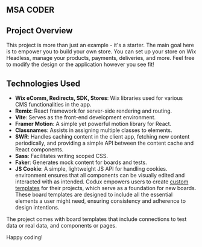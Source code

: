 ## MSA CODER
## Project Overview

This project is more than just an example - it's a starter. The main goal here is to empower you to build your own store. You can set up your store on Wix Headless, manage your products, payments, deliveries, and more. Feel free to modify the design or the application however you see fit!

## Technologies Used

- **Wix eComm, Redirects, SDK, Stores**: Wix libraries used for various CMS functionalities in the app.
- **Remix**: React framework for server-side rendering and routing.
- **Vite**: Serves as the front-end development environment.
- **Framer Motion**: A simple yet powerful motion library for React.
- **Classnames**: Assists in assigning multiple classes to elements.
- **SWR**: Handles caching content in the client app, fetching new content periodically, and providing a simple API between the content cache and React components.
- **Sass**: Facilitates writing scoped CSS.
- **Faker**: Generates mock content for boards and tests.
- **JS Cookie**: A simple, lightweight JS API for handling cookies.
environment ensures that all components can be visually edited and interacted with as intended. Codux empowers users to create [custom templates](https://help.codux.com/kb/en/article/kb26227) for their projects, which serve as a foundation for new boards. These board templates are designed to include all the essential elements a user might need, ensuring consistency and adherence to design intentions.

The project comes with board templates that include connections to test data or real data, and components or pages.

Happy coding!
